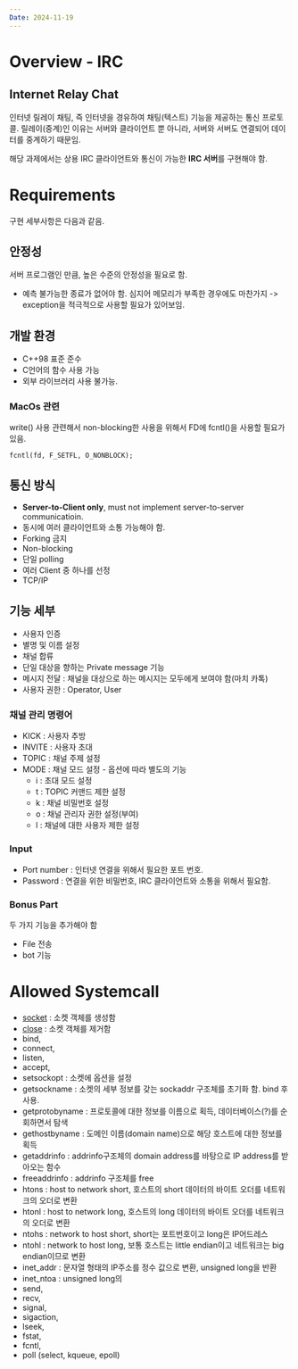 ```yaml
---
Date: 2024-11-19
---
```

# Overview - IRC

## Internet Relay Chat

인터넷 릴레이 채팅, 즉 인터넷을 경유하여 채팅(텍스트) 기능을 제공하는 통신 프로토콜. 릴레이(중계)인 이유는 서버와 클라이언트 뿐 아니라, 서버와 서버도 연결되어 데이터를 중계하기 때문임.

해당 과제에서는 상용 IRC 클라이언트와 통신이 가능한 **IRC 서버**를 구현해야 함.

# Requirements

구현 세부사항은 다음과 같음.

## 안정성

서버 프로그램인 만큼, 높은 수준의 안정성을 필요로 함. 
- 예측 불가능한 종료가 없어야 함. 심지어 메모리가 부족한 경우에도 마찬가지
	-> exception을 적극적으로 사용할 필요가 있어보임.

## 개발 환경
- C++98 표준 준수
- C언어의 함수 사용 가능
- 외부 라이브러리 사용 불가능.
### MacOs 관련
write() 사용 관련해서 non-blocking한 사용을 위해서 FD에 fcntl()을 사용할 필요가 있음.
``` MacOs Only
fcntl(fd, F_SETFL, O_NONBLOCK);
```

## 통신 방식

- **Server-to-Client only**, must not implement server-to-server communicatioin.
- 동시에 여러 클라이언트와 소통 가능해야 함.
- Forking 금지
- Non-blocking 
- 단일 polling
- 여러 Client 중 하나를 선정
- TCP/IP
## 기능 세부

- 사용자 인증
- 별명 및 이름 설정
- 채널 합류
- 단일 대상을 향하는 Private message 기능
- 메시지 전달 : 채널을 대상으로 하는 메시지는 모두에게 보여야 함(마치 카톡)
- 사용자 권한 : Operator, User
### 채널 관리 명령어

- KICK : 사용자 추방
- INVITE : 사용자 초대
- TOPIC : 채널 주제 설정
- MODE : 채널 모드 설정 - 옵션에 따라 별도의 기능
	- i : 초대 모드 설정
	- t : TOPIC 커맨드 제한 설정 
	- k : 채널 비밀번호 설정
	- o : 채널 관리자 권한 설정(부여)
	- l : 채널에 대한 사용자 제한 설정


### Input

- Port number : 인터넷 연결을 위해서 필요한 포트 번호.
- Password : 연결을 위한 비밀번호, IRC 클라이언트와 소통을 위해서 필요함.

### Bonus Part
두 가지 기능을 추가해야 함
- File 전송
- bot 기능
# Allowed Systemcall

- [socket](Socket.md) : 소켓 객체를 생성함
- [close](Close.md) : 소켓 객체를 제거함
- bind, 
- connect, 
- listen, 
- accept, 
- setsockopt : 소켓에 옵션을 설정
- getsockname : 소켓의 세부 정보를 갖는 sockaddr 구조체를 초기화 함. bind 후 사용.
- getprotobyname : 프로토콜에 대한 정보를 이름으로 획득, 데이터베이스(?)를 순회하면서 탐색
- gethostbyname : 도메인 이름(domain name)으로 해당 호스트에 대한 정보를 획득 
- getaddrinfo : addrinfo구조체의 domain address를 바탕으로 IP address를 받아오는 함수
- freeaddrinfo : addrinfo 구조체를 free
- htons : host to network short, 호스트의 short 데이터의 바이트 오더를 네트워크의 오더로 변환
- htonl : host to network long, 호스트의 long 데이터의 바이트 오더를 네트워크의 오더로 변환
- ntohs : network to host short, short는 포트번호이고 long은 IP어드레스
- ntohl : network to host long, 보통 호스트는 little endian이고 네트워크는 big endian이므로 변환
- inet_addr : 문자열 형태의 IP주소를 정수 값으로 변환, unsigned long을 반환
- inet_ntoa : unsigned long의 
- send, 
- recv, 
- signal,
- sigaction, 
- lseek, 
- fstat, 
- fcntl, 
- poll (select, kqueue, epoll)